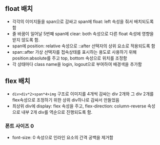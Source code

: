 ## float 배치

-   각각의 이미지들을 span으로 감싸고 span에 float: left 속성을 줘서 배치되도록 함
-   줄 바꿈이 일어날 5번째 span에 clear: both 속성으로 다른 float 속성에 영향을 받지 않도록 함.
-   span에 position: relative 속성으로 ::after 선택자의 상위 요소로 적용되도록 함
-   span::after 가상 선택자를 접속상태를 표시하는 용도로 사용하기 위해 position:absolute를 주고 top, bottom 속성으로 위치를 조정함
-   각 상태마다 class name을 login, logout으로 부여하여 배경색을 추가함

## flex 배치

-   `div>div*2>span*4>img` 구조로 이미지를 4개씩 감싸는 div 2개와 그 div 2개를 flex속성으로 조정하기 위한 상위 div하나로 감싸서 만들었음
-   최상위 div에 display: flex 속성을 주고, flex-direction: column-reverse 속성으로 내부 2개 div를 역순으로 진행되도록 함.

### 폰트 사이즈 0

-   font-size: 0 속성으로 인라인 요소의 간격 공백을 제거함
